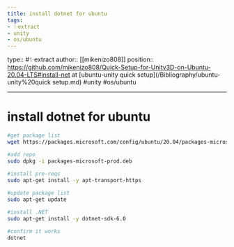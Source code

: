```yaml
---
title: install dotnet for ubuntu
tags:
- ✨extract
- unity
- os/ubuntu
---
```


type:: #✨extract
author:: [[mikenizo808]]
position:: https://github.com/mikenizo808/Quick-Setup-for-Unity3D-on-Ubuntu-20.04-LTS#install-net at [ubuntu-unity quick setup](/Bibliography/ubuntu-unity%20quick setup.md)
#unity #os/ubuntu 

---

# install dotnet for ubuntu

```bash
#get package list
wget https://packages.microsoft.com/config/ubuntu/20.04/packages-microsoft-prod.deb -O packages-microsoft-prod.deb

#add repo
sudo dpkg -i packages-microsoft-prod.deb
    
#install pre-reqs
sudo apt-get install -y apt-transport-https

#update package list
sudo apt-get update

#install .NET
sudo apt-get install -y dotnet-sdk-6.0

#confirm it works
dotnet
```
